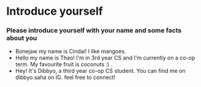 # Introduce yourself 
### Please introduce yourself with your name and some facts about you
- Bonejaw my name is Cindai! I like mangoes. 
- Hello my name is Thao! I'm in 3rd year CS and I'm currently on a co-op term. My favourite fruit is coconuts :) .
- Hey! It's Dibbyo, a third year co-op CS student. You can find me on dibbyo.saha on IG. feel free to connect!
